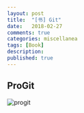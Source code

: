 ```yaml
---
layout: post
title:  "[书] Git"
date:   2018-02-27
comments: true
categories: miscellanea
tags: [Book]
description:
published: true
---
```


## ProGit

<img src="{{ site.url }}/images/Book/git/ProGit_ScottChaconAndBenStraub.png" alt="progit" />


